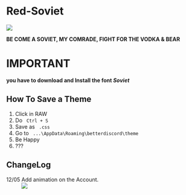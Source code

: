 # Red-Soviet

<img src=http://i.imgur.com/91I2Lpf.jpg>

<b> BE COME A SOVIET, MY COMRADE, FIGHT FOR THE VODKA & BEAR </b>

<h1><b>IMPORTANT</b> </h1>
<b>you have to download and Install the font <var> Soviet </var> </b>

<h2> How To Save a Theme </h2>
<ol>
  <li> Click in RAW
  <li> Do <Code> Ctrl + S </code>
  <li> Save as <Code> .css </code>
  <li> Go to <Code> ...\AppData\Roaming\betterdiscord\theme </code>
  <li> Be Happy 
  <li> ???
</ol>

<h2> ChangeLog </h2>

  <dl> 12/05 Add animation on the Account.
  <dd> <img src=http://i.imgur.com/iKOmWyd.gif>
  </dl>
